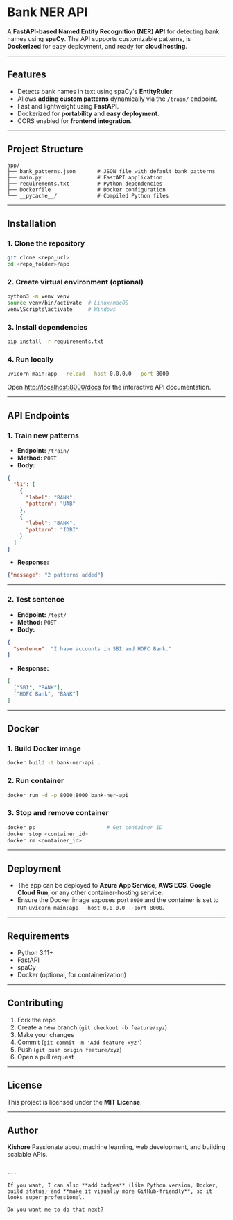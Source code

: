 # Bank NER API

A **FastAPI-based Named Entity Recognition (NER) API** for detecting bank names using **spaCy**. The API supports customizable patterns, is **Dockerized** for easy deployment, and ready for **cloud hosting**.

---

## Features

- Detects bank names in text using spaCy's **EntityRuler**.
- Allows **adding custom patterns** dynamically via the `/train/` endpoint.
- Fast and lightweight using **FastAPI**.
- Dockerized for **portability** and **easy deployment**.
- CORS enabled for **frontend integration**.

---

## Project Structure

```text
app/
├── bank_patterns.json       # JSON file with default bank patterns
├── main.py                  # FastAPI application
├── requirements.txt         # Python dependencies
├── Dockerfile               # Docker configuration
└── __pycache__/             # Compiled Python files
````

---

## Installation

### 1. Clone the repository

```bash
git clone <repo_url>
cd <repo_folder>/app
```

### 2. Create virtual environment (optional)

```bash
python3 -m venv venv
source venv/bin/activate  # Linux/macOS
venv\Scripts\activate     # Windows
```

### 3. Install dependencies

```bash
pip install -r requirements.txt
```

### 4. Run locally

```bash
uvicorn main:app --reload --host 0.0.0.0 --port 8000
```

Open [http://localhost:8000/docs](http://localhost:8000/docs) for the interactive API documentation.

---

## API Endpoints

### 1. Train new patterns

* **Endpoint:** `/train/`
* **Method:** `POST`
* **Body:**

```json
{
  "l1": [
    {
      "label": "BANK",
      "pattern": "UAB"
    },
    {
      "label": "BANK",
      "pattern": "IDBI"
    }
  ]
}
```

* **Response:**

```json
{"message": "2 patterns added"}
```

---

### 2. Test sentence

* **Endpoint:** `/test/`
* **Method:** `POST`
* **Body:**

```json
{
  "sentence": "I have accounts in SBI and HDFC Bank."
}
```

* **Response:**

```json
[
  ["SBI", "BANK"],
  ["HDFC Bank", "BANK"]
]
```

---

## Docker

### 1. Build Docker image

```bash
docker build -t bank-ner-api .
```

### 2. Run container

```bash
docker run -d -p 8000:8000 bank-ner-api
```

### 3. Stop and remove container

```bash
docker ps                       # Get container ID
docker stop <container_id>
docker rm <container_id>
```

---

## Deployment

* The app can be deployed to **Azure App Service**, **AWS ECS**, **Google Cloud Run**, or any other container-hosting service.
* Ensure the Docker image exposes port `8000` and the container is set to run `uvicorn main:app --host 0.0.0.0 --port 8000`.

---

## Requirements

* Python 3.11+
* FastAPI
* spaCy
* Docker (optional, for containerization)

---

## Contributing

1. Fork the repo
2. Create a new branch (`git checkout -b feature/xyz`)
3. Make your changes
4. Commit (`git commit -m 'Add feature xyz'`)
5. Push (`git push origin feature/xyz`)
6. Open a pull request

---

## License

This project is licensed under the **MIT License**.

---

## Author

**Kishore**
Passionate about machine learning, web development, and building scalable APIs.

```

---

If you want, I can also **add badges** (like Python version, Docker, build status) and **make it visually more GitHub-friendly**, so it looks super professional.  

Do you want me to do that next?
```
